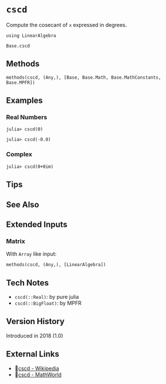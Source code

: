 # `cscd`

Compute the cosecant of `x` expressed in degrees.

```@setup repl_only
using LinearAlgebra
```
```@docs
Base.cscd
```


## Methods

```@repl
methods(cscd, (Any,), [Base, Base.Math, Base.MathConstants, Base.MPFR])
```


## Examples

### Real Numbers
```jldoctest
julia> cscd(0)

julia> cscd(-0.0)
```

### Complex
```jldoctest
julia> cscd(0+0im)
```

## Tips


## See Also



## Extended Inputs

### Matrix
With `Array` like input:
```@repl repl_only
methods(cscd, (Any,), [LinearAlgebra])
```


## Tech Notes

- `cscd(::Real)`: by pure julia
- `cscd(::BigFloat)`: by MPFR


## Version History

Introduced in 2018 (1.0)


## External Links
- 🔗[cscd - Wikipedia](https://en.wikipedia.org/wiki/ )
- 🔗[cscd - MathWorld](https://mathworld.wolfram.com/ )
